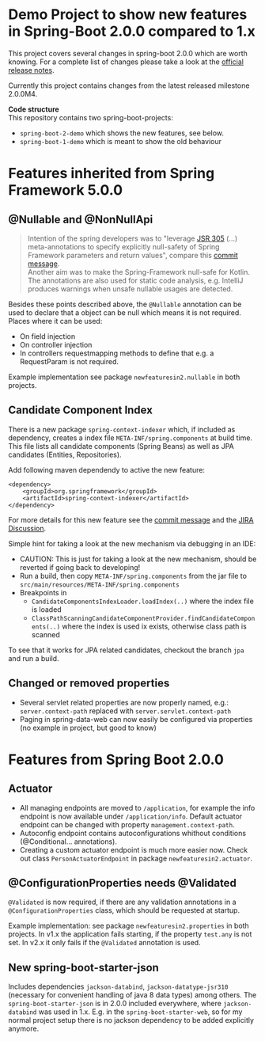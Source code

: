 # Demo Project to show new features in Spring-Boot 2.0.0 compared to 1.x

This project covers several changes in spring-boot 2.0.0 which are worth knowing. For a complete list of changes please take a look at the [official release notes](https://github.com/spring-projects/spring-boot/wiki/Spring-Boot-2.0-Release-Notes).

Currently this project contains changes from the latest released milestone 2.0.0M4.

__Code structure__<br/>
This repository contains two spring-boot-projects:
- `spring-boot-2-demo` which shows the new features, see below.
- `spring-boot-1-demo` which is meant to show the old behaviour

# Features inherited from Spring Framework 5.0.0

## @Nullable and @NonNullApi

> Intention of the spring developers was to "leverage [JSR 305](https://jcp.org/en/jsr/detail?id=305) (...) meta-annotations to specify explicitly
null-safety of Spring Framework parameters and return values", compare this  [commit message](https://github.com/spring-projects/spring-framework/commit/87598f48e41d483745aba56cbf4e998c6f6d680c#diff-31f527c92f7d3887b2320e4a28e7be8a). <br/>
> Another aim was to make the Spring-Framework null-safe for Kotlin. The annotations are also used for static code analysis, e.g. IntelliJ produces warnings when unsafe nullable usages are detected.

Besides these points described above, the `@Nullable` annotation can be used to declare that a object can be null which means it is not required. Places where it can be used: 
- On field injection
- On controller injection
- In controllers requestmapping methods to define that e.g. a RequestParam is not required.

Example implementation see package `newfeaturesin2.nullable` in both projects.

## Candidate Component Index
There is a new package `spring-context-indexer` which, if included as dependency, creates a index file `META-INF/spring.components` at build time. This file lists all candidate components (Spring Beans) as well as JPA candidates (Entities, Repositories).

Add following maven dependendy to active the new feature:

    <dependency>
        <groupId>org.springframework</groupId>
        <artifactId>spring-context-indexer</artifactId>
    </dependency>

For more details for this new feature see the [commit message](https://github.com/snicoll/spring-framework/commit/dc160f6fd1f3623bf14b375c14a9b5065e660377) and the [JIRA Discussion](https://jira.spring.io/browse/SPR-11890).

Simple hint for taking a look at the new mechanism via debugging in an IDE:
- CAUTION: This is just for taking a look at the new mechanism, should be reverted if going back to developing! 
- Run a build, then copy `META-INF/spring.components` from the jar file to `src/main/resources/META-INF/spring.components`
- Breakpoints in 
  * `CandidateComponentsIndexLoader.loadIndex(..)` where the index file is loaded
  * `ClassPathScanningCandidateComponentProvider.findCandidateComponents(..)` where the index is used ix exists, otherwise class path is scanned

To see that it works for JPA related candidates, checkout the branch `jpa` and run a build.


## Changed or removed properties
- Several servlet related properties are now properly named, e.g.: `server.context-path` replaced with `server.servlet.context-path`
- Paging in spring-data-web can now easily be configured via properties (no example in project, but good to know)



# Features from Spring Boot 2.0.0

## Actuator
- All managing endpoints are moved to `/application`, for example the info endpoint is now available under `/application/info`. Default actuator endpoint can be changed with property `management.context-path`.
- Autoconfig endpoint contains autoconfigurations whithout conditions (@Conditional... annotations).
- Creating a custom actuator endpoint is much more easier now. Check out class `PersonActuatorEndpoint` in package `newfeaturesin2.actuator`. 


## @ConfigurationProperties needs @Validated

`@Validated` is now required, if there are any validation annotations in a `@ConfigurationProperties` class, which should be requested at startup.

Example implementation: see package `newfeaturesin2.properties` in both projects. In v1.x the application fails starting, if the property `test.any` is not set. In v2.x it only fails if the `@Validated` annotation is used.

## New spring-boot-starter-json
Includes dependencies `jackson-databind`, `jackson-datatype-jsr310` (necessary for convenient handling of java 8 data types) among others. The `spring-boot-starter-json` is in 2.0.0 included everywhere, where `jackson-databind` was used in 1.x. E.g. in the `spring-boot-starter-web`, so for my normal project setup there is no jackson dependency to be added explicitly anymore.